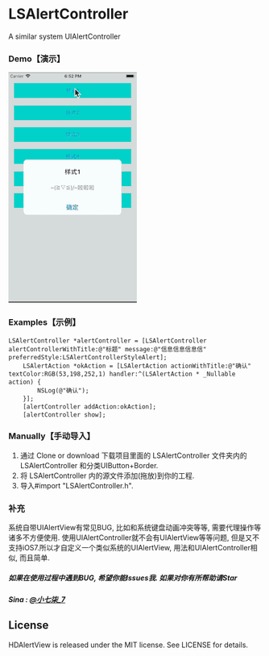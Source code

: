 # LSAlertController
A similar system UIAlertController

### Demo【演示】
![演示](https://github.com/Bruce-7/HDAlertView/blob/master/Images/HDAlertViewDemo.gif)

### Examples【示例】

```
LSAlertController *alertController = [LSAlertController alertControllerWithTitle:@"标题" message:@"信息信息信息信" preferredStyle:LSAlertControllerStyleAlert];
    LSAlertAction *okAction = [LSAlertAction actionWithTitle:@"确认" textColor:RGB(53,198,252,1) handler:^(LSAlertAction * _Nullable action) {
        NSLog(@"确认");
    }];
    [alertController addAction:okAction];
    [alertController show];

```


### Manually【手动导入】
1. 通过 Clone or download 下载项目里面的 LSAlertController 文件夹内的 LSAlertController 和分类UIButton+Border.
2. 将 LSAlertController 内的源文件添加(拖放)到你的工程.
3. 导入#import "LSAlertController.h".

### 补充
系统自带UIAlertView有常见BUG, 比如和系统键盘动画冲突等等, 需要代理操作等诸多不方便使用. 使用UIAlertController就不会有UIAlertView等等问题, 但是又不支持iOS7.所以才自定义一个类似系统的UIAlertView, 用法和UIAlertController相似, 而且简单.

##### 如果在使用过程中遇到BUG, 希望你能Issues我. 如果对你有所帮助请Star
##### Sina : [@小七柒_7](http://weibo.com/5671953891)

## License

HDAlertView is released under the MIT license. See LICENSE for details.


